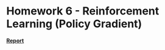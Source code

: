 # Homework 6 - Reinforcement Learning (Policy Gradient)

**[Report](https://bangguo8888.github.io/IE598_DeepLearning_Homework/hw6/Report_of_homework_6.html)**
